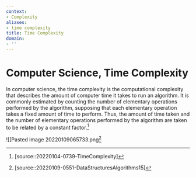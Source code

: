 ```yaml
---
context:
- Complexity
aliases:
- time complexity
title: Time Complexity
domain:
- ''
---
```


# Computer Science, Time Complexity

In computer science, the time complexity is the computational complexity that describes the amount of computer time it takes to run an algorithm. It is commonly estimated by counting the number of elementary operations performed by the algorithm, supposing that each elementary operation takes a fixed amount of time to perform. Thus, the amount of time taken and the number of elementary operations performed by the algorithm are taken to be related by a constant factor.[^1]

![[Pasted image 20220109065733.png[^2]

[^1]: [source::20220104-0739-TimeComplexity]
[^2]: [source::20220109-0551-DataStructuresAlgorithms15]
